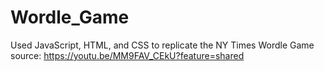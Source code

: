 # Wordle_Game

Used JavaScript, HTML, and CSS to replicate the NY Times Wordle Game
source: https://youtu.be/MM9FAV_CEkU?feature=shared

